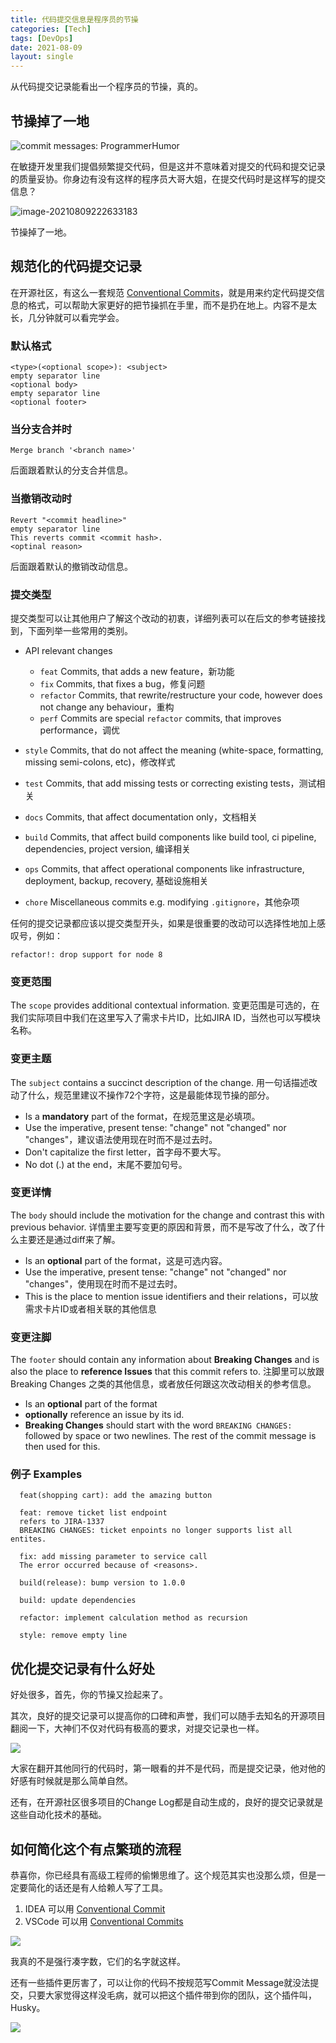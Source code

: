 ```yaml
---
title: 代码提交信息是程序员的节操
categories: [Tech]
tags: [DevOps]
date: 2021-08-09
layout: single
---
```


从代码提交记录能看出一个程序员的节操，真的。

## 节操掉了一地

![commit messages: ProgrammerHumor](images/commit-message.png)

在敏捷开发里我们提倡频繁提交代码，但是这并不意味着对提交的代码和提交记录的质量妥协。你身边有没有这样的程序员大哥大姐，在提交代码时是这样写的提交信息？

![image-20210809222633183](images/image-20210809222633183.png)

节操掉了一地。

## 规范化的代码提交记录

在开源社区，有这么一套规范 [Conventional Commits](https://www.conventionalcommits.org/en/v1.0.0/)，就是用来约定代码提交信息的格式，可以帮助大家更好的把节操抓在手里，而不是扔在地上。内容不是太长，几分钟就可以看完学会。

### 默认格式

```
<type>(<optional scope>): <subject>
empty separator line
<optional body>
empty separator line
<optional footer>
```

### 当分支合并时

```
Merge branch '<branch name>'
```

后面跟着默认的分支合并信息。

### 当撤销改动时

```
Revert "<commit headline>"
empty separator line
This reverts commit <commit hash>.
<optinal reason>
```

后面跟着默认的撤销改动信息。

### 提交类型 <type>

提交类型可以让其他用户了解这个改动的初衷，详细列表可以在后文的参考链接找到，下面列举一些常用的类别。

- API relevant changes

  - `feat` Commits, that adds a new feature，新功能
  - `fix` Commits, that fixes a bug，修复问题
  - `refactor`  Commits, that rewrite/restructure your code, however does not change any behaviour，重构
  - `perf` Commits are special `refactor` commits, that improves performance，调优
- `style` Commits, that do not affect the meaning (white-space, formatting, missing semi-colons, etc)，修改样式
- `test` Commits, that add missing tests or correcting existing tests，测试相关
- `docs` Commits, that affect documentation only，文档相关
- `build` Commits, that affect build components like build tool, ci pipeline, dependencies, project version, 编译相关
- `ops` Commits, that affect operational components like infrastructure, deployment, backup, recovery, 基础设施相关
- `chore` Miscellaneous commits e.g. modifying `.gitignore`，其他杂项

任何的提交记录都应该以提交类型开头，如果是很重要的改动可以选择性地加上感叹号，例如：

```
refactor!: drop support for node 8
```

### 变更范围 <scope>

The `scope` provides additional contextual information. 变更范围是可选的，在我们实际项目中我们在这里写入了需求卡片ID，比如JIRA ID，当然也可以写模块名称。

### 变更主题 <Subject>

The `subject` contains a succinct description of the change. 用一句话描述改动了什么，规范里建议不操作72个字符，这是最能体现节操的部分。

- Is a **mandatory** part of the format，在规范里这是必填项。
- Use the imperative, present tense: "change" not "changed" nor "changes"，建议语法使用现在时而不是过去时。
- Don't capitalize the first letter，首字母不要大写。
- No dot (.) at the end，末尾不要加句号。

### 变更详情 <Body>

The `body` should include the motivation for the change and contrast this with previous behavior. 详情里主要写变更的原因和背景，而不是写改了什么，改了什么主要还是通过diff来了解。

- Is an **optional** part of the format，这是可选内容。
- Use the imperative, present tense: "change" not "changed" nor "changes"，使用现在时而不是过去时。
- This is the place to mention issue identifiers and their relations，可以放需求卡片ID或者相关联的其他信息

### 变更注脚 <Footer>

The `footer` should contain any information about **Breaking Changes** and is also the place to **reference Issues** that this commit refers to. 注脚里可以放跟 Breaking Changes 之类的其他信息，或者放任何跟这次改动相关的参考信息。

- Is an **optional** part of the format
- **optionally** reference an issue by its id.
- **Breaking Changes** should start with the word `BREAKING CHANGES:` followed by space or two newlines. The rest of the commit message is then used for this.

### 例子 Examples

```
  feat(shopping cart): add the amazing button
  
  feat: remove ticket list endpoint
  refers to JIRA-1337
  BREAKING CHANGES: ticket enpoints no longer supports list all entites.

  fix: add missing parameter to service call
  The error occurred because of <reasons>.

  build(release): bump version to 1.0.0
  
  build: update dependencies

  refactor: implement calculation method as recursion
  
  style: remove empty line
```

## 优化提交记录有什么好处

好处很多，首先，你的节操又捡起来了。

其次，良好的提交记录可以提高你的口碑和声誉，我们可以随手去知名的开源项目翻阅一下，大神们不仅对代码有极高的要求，对提交记录也一样。

![](images/conventional-git-commit.jpeg)

大家在翻开其他同行的代码时，第一眼看的并不是代码，而是提交记录，他对他的好感有时候就是那么简单自然。

还有，在开源社区很多项目的Change Log都是自动生成的，良好的提交记录就是这些自动化技术的基础。

## 如何简化这个有点繁琐的流程

恭喜你，你已经具有高级工程师的偷懒思维了。这个规范其实也没那么烦，但是一定要简化的话还是有人给赖人写了工具。

1. IDEA 可以用 [Conventional Commit](https://plugins.jetbrains.com/plugin/13389-conventional-commit)
2. VSCode 可以用 [Conventional Commits](https://marketplace.visualstudio.com/items?itemName=vivaxy.vscode-conventional-commits)

![](images/idea-conventional-commit.gif)

我真的不是强行凑字数，它们的名字就这样。

还有一些插件更厉害了，可以让你的代码不按规范写Commit Message就没法提交，只要大家觉得这样没毛病，就可以把这个插件带到你的团队，这个插件叫，Husky。

![](images/dog-husky.jpg)
